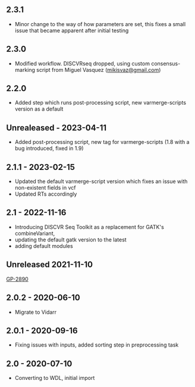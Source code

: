 ## 2.3.1
- Minor change to the way of how parameters are set, this fixes a small issue that became apparent after initial testing
## 2.3.0
- Modified workflow. DISCVRseq dropped, using custom consensus-marking script from Miguel Vasquez (mikisvaz@gmail.com)
## 2.2.0
- Added step which runs post-processing script, new varmerge-scripts version as a default
## Unrealeased - 2023-04-11
- Added post-processing script, new tag for varmerge-scripts (1.8 with a bug introduced, fixed in 1.9)
## 2.1.1 - 2023-02-15
- Updated  the default varmerge-script version which fixes an issue with non-existent fields in vcf
- Updated RTs accordingly
## 2.1 - 2022-11-16
- Introducing DISCVR Seq Toolkit as a replacement for GATK's combineVariant,
- updating the default gatk version to the latest
- adding default modules  
## Unreleased 2021-11-10
[GP-2890](https://jira.oicr.on.ca/browse/GP-2890)
## 2.0.2 - 2020-06-10
- Migrate to Vidarr
## 2.0.1 - 2020-09-16
- Fixing issues with inputs, added sorting step in preprocessing task
## 2.0   - 2020-07-10
- Converting to WDL, initial import
